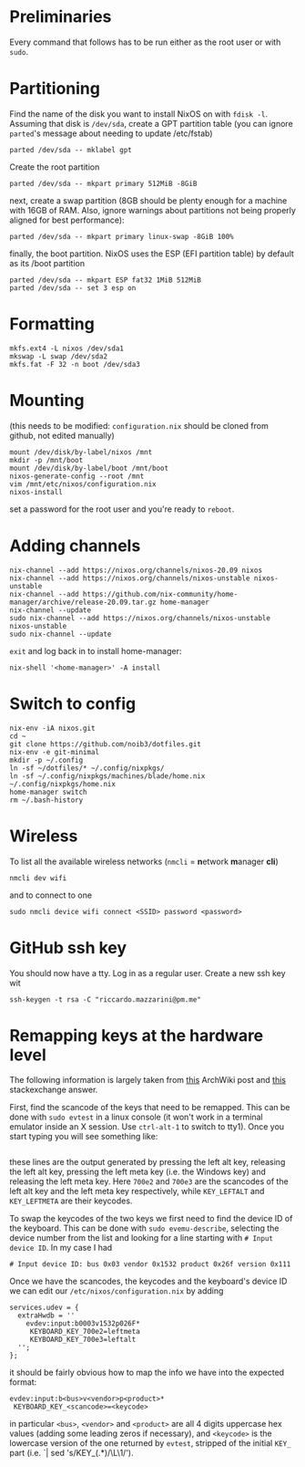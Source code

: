 # Preliminaries
Every command that follows has to be run either as the root user or with
`sudo`.

# Partitioning
Find the name of the disk you want to install NixOS on with `fdisk -l`.
Assuming that disk is `/dev/sda`, create a GPT partition table (you can ignore
`parted`'s message about needing to update /etc/fstab)
```
parted /dev/sda -- mklabel gpt
```
Create the root partition
```
parted /dev/sda -- mkpart primary 512MiB -8GiB
```
next, create a swap partition (8GB should be plenty enough for a machine with
16GB of RAM. Also, ignore warnings about partitions not being properly aligned
for best performance):
```
parted /dev/sda -- mkpart primary linux-swap -8GiB 100%
```
finally, the boot partition. NixOS uses the ESP (EFI partition table) by
default as its /boot partition
```
parted /dev/sda -- mkpart ESP fat32 1MiB 512MiB
parted /dev/sda -- set 3 esp on
```

# Formatting
```
mkfs.ext4 -L nixos /dev/sda1
mkswap -L swap /dev/sda2
mkfs.fat -F 32 -n boot /dev/sda3
```

# Mounting
(this needs to be modified: `configuration.nix` should be cloned from github,
not edited manually)
```
mount /dev/disk/by-label/nixos /mnt
mkdir -p /mnt/boot
mount /dev/disk/by-label/boot /mnt/boot
nixos-generate-config --root /mnt
vim /mnt/etc/nixos/configuration.nix
nixos-install
```
set a password for the root user and you're ready to `reboot`.

# Adding channels
```
nix-channel --add https://nixos.org/channels/nixos-20.09 nixos
nix-channel --add https://nixos.org/channels/nixos-unstable nixos-unstable
nix-channel --add https://github.com/nix-community/home-manager/archive/release-20.09.tar.gz home-manager
nix-channel --update
sudo nix-channel --add https://nixos.org/channels/nixos-unstable nixos-unstable
sudo nix-channel --update
```
`exit` and log back in to install home-manager:
```
nix-shell '<home-manager>' -A install
```

# Switch to config
```
nix-env -iA nixos.git
cd ~
git clone https://github.com/noib3/dotfiles.git
nix-env -e git-minimal
mkdir -p ~/.config
ln -sf ~/dotfiles/* ~/.config/nixpkgs/
ln -sf ~/.config/nixpkgs/machines/blade/home.nix ~/.config/nixpkgs/home.nix
home-manager switch
rm ~/.bash-history
```

# Wireless
To list all the available wireless networks (`nmcli` = **n**etwork **m**anager
**cli**)
```
nmcli dev wifi
```
and to connect to one
```
sudo nmcli device wifi connect <SSID> password <password>
```

# GitHub ssh key
You should now have a tty. Log in as a regular user. Create a new ssh key wit
```
ssh-keygen -t rsa -C "riccardo.mazzarini@pm.me"
```

# Remapping keys at the hardware level
The following information is largely taken from
[this](https://wiki.archlinux.org/index.php/Map_scancodes_to_keycodes) ArchWiki
post and [this](https://unix.stackexchange.com/a/170357/368116) stackexchange
answer.

First, find the scancode of the keys that need to be remapped. This can be done
with `sudo evtest` in a linux console (it won't work in a terminal emulator
inside an X session. Use `ctrl-alt-1` to switch to tty1). Once you start typing
you will see something like:
```
```
these lines are the output generated by pressing the left alt key, releasing
the left alt key, pressing the left meta key (i.e. the Windows key) and
releasing the left meta key. Here `700e2` and `700e3` are the scancodes of the
left alt key and the left meta key respectively, while `KEY_LEFTALT` and
`KEY_LEFTMETA` are their keycodes.

To swap the keycodes of the two keys we first need to find the device ID of the
keyboard. This can be done with `sudo evemu-describe`, selecting the device
number from the list and looking for a line starting with `# Input device ID`.
In my case I had
```
# Input device ID: bus 0x03 vendor 0x1532 product 0x26f version 0x111
```
Once we have the scancodes, the keycodes and the keyboard's device ID we can
edit our `/etc/nixos/configuration.nix` by adding 
```
services.udev = {
  extraHwdb = ''
    evdev:input:b0003v1532p026F*
     KEYBOARD_KEY_700e2=leftmeta
     KEYBOARD_KEY_700e3=leftalt
  '';
};
```
it should be fairly obvious how to map the info we have into the expected
format:
```
evdev:input:b<bus>v<vendor>p<product>*
 KEYBOARD_KEY_<scancode>=<keycode>
```
in particular `<bus>`, `<vendor>` and `<product>` are all 4 digits uppercase
hex values (adding some leading zeros if necessary), and `<keycode>` is the
lowercase version of the one returned by `evtest`, stripped of the initial
`KEY_` part (i.e. `| sed 's/KEY_\(.*\)/\L\1/').
